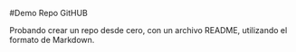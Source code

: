 #Demo Repo GitHUB 

Probando crear un repo desde cero, con un archivo README, utilizando el formato de Markdown. 
